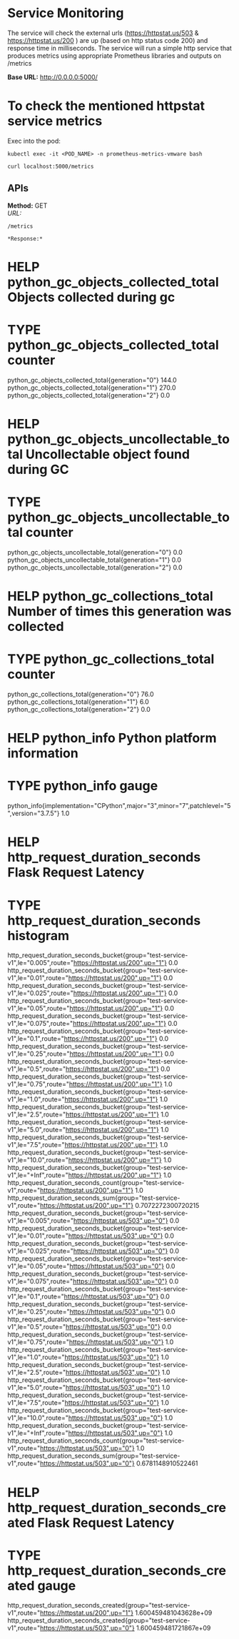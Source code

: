 # Service Monitoring

The service will check the external urls (https://httpstat.us/503 & https://httpstat.us/200 ) are up (based on http status code 200) and response time in milliseconds.
The service will run a simple http service that produces metrics using appropriate Prometheus libraries and outputs on /metrics


**Base URL:** 
http://0.0.0.0:5000/


# To check the mentioned httpstat service metrics

Exec into the pod:

`kubectl exec -it <POD_NAME> -n prometheus-metrics-vmware bash`

`curl localhost:5000/metrics`


## APIs


**Method:** GET  
 *URL:*
 ```
 /metrics
  
 *Response:*  
 
 ``` 
# HELP python_gc_objects_collected_total Objects collected during gc
# TYPE python_gc_objects_collected_total counter
python_gc_objects_collected_total{generation="0"} 144.0
python_gc_objects_collected_total{generation="1"} 270.0
python_gc_objects_collected_total{generation="2"} 0.0
# HELP python_gc_objects_uncollectable_total Uncollectable object found during GC
# TYPE python_gc_objects_uncollectable_total counter
python_gc_objects_uncollectable_total{generation="0"} 0.0
python_gc_objects_uncollectable_total{generation="1"} 0.0
python_gc_objects_uncollectable_total{generation="2"} 0.0
# HELP python_gc_collections_total Number of times this generation was collected
# TYPE python_gc_collections_total counter
python_gc_collections_total{generation="0"} 76.0
python_gc_collections_total{generation="1"} 6.0
python_gc_collections_total{generation="2"} 0.0
# HELP python_info Python platform information
# TYPE python_info gauge
python_info{implementation="CPython",major="3",minor="7",patchlevel="5",version="3.7.5"} 1.0
# HELP http_request_duration_seconds Flask Request Latency
# TYPE http_request_duration_seconds histogram
http_request_duration_seconds_bucket{group="test-service-v1",le="0.005",route="https://httpstat.us/200",up="1"} 0.0
http_request_duration_seconds_bucket{group="test-service-v1",le="0.01",route="https://httpstat.us/200",up="1"} 0.0
http_request_duration_seconds_bucket{group="test-service-v1",le="0.025",route="https://httpstat.us/200",up="1"} 0.0
http_request_duration_seconds_bucket{group="test-service-v1",le="0.05",route="https://httpstat.us/200",up="1"} 0.0
http_request_duration_seconds_bucket{group="test-service-v1",le="0.075",route="https://httpstat.us/200",up="1"} 0.0
http_request_duration_seconds_bucket{group="test-service-v1",le="0.1",route="https://httpstat.us/200",up="1"} 0.0
http_request_duration_seconds_bucket{group="test-service-v1",le="0.25",route="https://httpstat.us/200",up="1"} 0.0
http_request_duration_seconds_bucket{group="test-service-v1",le="0.5",route="https://httpstat.us/200",up="1"} 0.0
http_request_duration_seconds_bucket{group="test-service-v1",le="0.75",route="https://httpstat.us/200",up="1"} 1.0
http_request_duration_seconds_bucket{group="test-service-v1",le="1.0",route="https://httpstat.us/200",up="1"} 1.0
http_request_duration_seconds_bucket{group="test-service-v1",le="2.5",route="https://httpstat.us/200",up="1"} 1.0
http_request_duration_seconds_bucket{group="test-service-v1",le="5.0",route="https://httpstat.us/200",up="1"} 1.0
http_request_duration_seconds_bucket{group="test-service-v1",le="7.5",route="https://httpstat.us/200",up="1"} 1.0
http_request_duration_seconds_bucket{group="test-service-v1",le="10.0",route="https://httpstat.us/200",up="1"} 1.0
http_request_duration_seconds_bucket{group="test-service-v1",le="+Inf",route="https://httpstat.us/200",up="1"} 1.0
http_request_duration_seconds_count{group="test-service-v1",route="https://httpstat.us/200",up="1"} 1.0
http_request_duration_seconds_sum{group="test-service-v1",route="https://httpstat.us/200",up="1"} 0.7072272300720215
http_request_duration_seconds_bucket{group="test-service-v1",le="0.005",route="https://httpstat.us/503",up="0"} 0.0
http_request_duration_seconds_bucket{group="test-service-v1",le="0.01",route="https://httpstat.us/503",up="0"} 0.0
http_request_duration_seconds_bucket{group="test-service-v1",le="0.025",route="https://httpstat.us/503",up="0"} 0.0
http_request_duration_seconds_bucket{group="test-service-v1",le="0.05",route="https://httpstat.us/503",up="0"} 0.0
http_request_duration_seconds_bucket{group="test-service-v1",le="0.075",route="https://httpstat.us/503",up="0"} 0.0
http_request_duration_seconds_bucket{group="test-service-v1",le="0.1",route="https://httpstat.us/503",up="0"} 0.0
http_request_duration_seconds_bucket{group="test-service-v1",le="0.25",route="https://httpstat.us/503",up="0"} 0.0
http_request_duration_seconds_bucket{group="test-service-v1",le="0.5",route="https://httpstat.us/503",up="0"} 0.0
http_request_duration_seconds_bucket{group="test-service-v1",le="0.75",route="https://httpstat.us/503",up="0"} 1.0
http_request_duration_seconds_bucket{group="test-service-v1",le="1.0",route="https://httpstat.us/503",up="0"} 1.0
http_request_duration_seconds_bucket{group="test-service-v1",le="2.5",route="https://httpstat.us/503",up="0"} 1.0
http_request_duration_seconds_bucket{group="test-service-v1",le="5.0",route="https://httpstat.us/503",up="0"} 1.0
http_request_duration_seconds_bucket{group="test-service-v1",le="7.5",route="https://httpstat.us/503",up="0"} 1.0
http_request_duration_seconds_bucket{group="test-service-v1",le="10.0",route="https://httpstat.us/503",up="0"} 1.0
http_request_duration_seconds_bucket{group="test-service-v1",le="+Inf",route="https://httpstat.us/503",up="0"} 1.0
http_request_duration_seconds_count{group="test-service-v1",route="https://httpstat.us/503",up="0"} 1.0
http_request_duration_seconds_sum{group="test-service-v1",route="https://httpstat.us/503",up="0"} 0.6781148910522461
# HELP http_request_duration_seconds_created Flask Request Latency
# TYPE http_request_duration_seconds_created gauge
http_request_duration_seconds_created{group="test-service-v1",route="https://httpstat.us/200",up="1"} 1.600459481043628e+09
http_request_duration_seconds_created{group="test-service-v1",route="https://httpstat.us/503",up="0"} 1.600459481721867e+09

```
